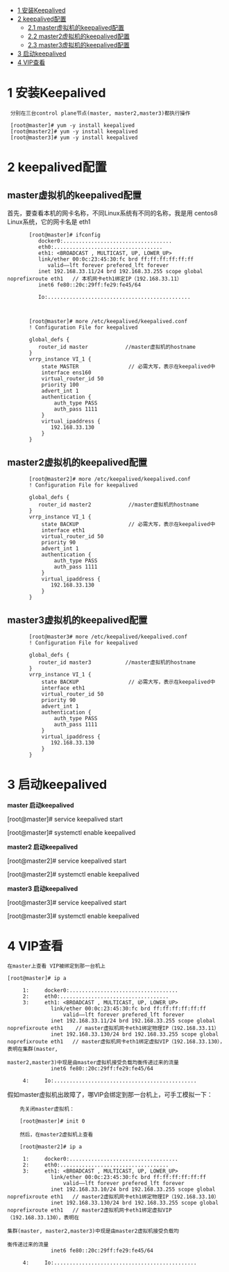
* [1 安装Keepalived](#1-安装Keepalived)
* [2 keepalived配置](#2-keepalived配置)
  *  [2.1 master虚拟机的keepalived配置](#master虚拟机的keepalived配置)
  *  [2.2 master2虚拟机的keepalived配置](#master2虚拟机的keepalived配置)
  *  [2.3 master3虚拟机的keepalived配置](#master3虚拟机的keepalived配置)
* [3 启动keepalived](#3-启动keepalived)
* [4 VIP查看](#4-VIP查看)

# 1 安装Keepalived

     分别在三台control plane节点(master, master2,master3)都执行操作

     [root@master]# yum -y install keepalived
     [root@master2]# yum -y install keepalived
     [root@master3]# yum -y install keepalived
 
# 2 keepalived配置

## master虚拟机的keepalived配置

   首先，要查看本机的网卡名称，不同Linux系统有不同的名称，我是用 centos8 Linux系统，它的网卡名是 eth1

           [root@master]# ifconfig
              docker0:...................................
              eth0:...................................
              eth1: <BROADCAST , MULTICAST, UP, LOWER_UP>
              link/ether 00:0c:23:45:30:fc brd ff:ff:ff:ff:ff:ff
                 valid——lft forever prefered_lft forever
              inet 192.168.33.11/24 brd 192.168.33.255 scope global noprefixroute eth1   // 本机网卡eth1绑定IP（192.168.33.11）
              inet6 fe80::20c:29ff:fe29:fe45/64
                
              Io:..............................................
           
           

           [root@master]# more /etc/keepalived/keepalived.conf 
           ! Configuration File for keepalived
           
           global_defs {
              router_id master            //master虚拟机的hostname
           }
           vrrp_instance VI_1 {
               state MASTER                // 必需大写，表示在keepalived中
               interface ens160
               virtual_router_id 50
               priority 100
               advert_int 1
               authentication {
                   auth_type PASS
                   auth_pass 1111
               }
               virtual_ipaddress {
                  192.168.33.130
               }
           }
## master2虚拟机的keepalived配置

           [root@master2]# more /etc/keepalived/keepalived.conf 
           ! Configuration File for keepalived
           
           global_defs {
              router_id master2            //master虚拟机的hostname
           }
           vrrp_instance VI_1 {
               state BACKUP                // 必需大写，表示在keepalived中
               interface eth1
               virtual_router_id 50
               priority 90
               advert_int 1
               authentication {
                   auth_type PASS
                   auth_pass 1111
               }
               virtual_ipaddress {
                  192.168.33.130
               }
           }

## master3虚拟机的keepalived配置
 
           [root@master3# more /etc/keepalived/keepalived.conf 
           ! Configuration File for keepalived
           
           global_defs {
              router_id master3           //master虚拟机的hostname
           }
           vrrp_instance VI_1 {
               state BACKUP                // 必需大写，表示在keepalived中
               interface eth1
               virtual_router_id 50
               priority 90
               advert_int 1
               authentication {
                   auth_type PASS
                   auth_pass 1111
               }
               virtual_ipaddress {
                  192.168.33.130
               }
           }


# 3 启动keepalived

   **master 启动keepalived**
   
   [root@master]# service keepalived start
   
   [root@master]# systemctl enable keepalived
   
   
   **master2 启动keepalived**
   
   [root@master2]# service keepalived start
   
   [root@master2]# systemctl enable keepalived
   
   
   **master3 启动keepalived**

   [root@master3]# service keepalived start
   
   [root@master3]# systemctl enable keepalived


# 4 VIP查看

    在master上查看 VIP被绑定到那一台机上
    
    [root@master]# ip a
    
         1:     docker0:...................................
         2:     eth0:...................................
         3:     eth1: <BROADCAST , MULTICAST, UP, LOWER_UP>
                  link/ether 00:0c:23:45:30:fc brd ff:ff:ff:ff:ff:ff
                      valid——lft forever prefered_lft forever
                  inet 192.168.33.11/24 brd 192.168.33.255 scope global noprefixroute eth1    // master虚拟机网卡eth1绑定物理IP（192.168.33.11）
                  inet 192.168.33.130/24 brd 192.168.33.255 scope global noprefixroute eth1   // master虚拟机网卡eth1绑定虚拟VIP（192.168.33.130），表明在集群(master,  
                                                                                                 master2,master3)中现是由master虚拟机接受负载均衡传递过来的流量
                  inet6 fe80::20c:29ff:fe29:fe45/64
                
         4:     Io:..............................................
         

   假如master虚拟机出故障了，哪VIP会绑定到那一台机上，可手工模拟一下：
   
        先关闭master虚拟机：
                
        [root@master]# init 0
        
        然后，在master2虚拟机上查看
        
        [root@master2]# ip a 
        
         1:     docker0:...................................
         2:     eth0:...................................
         3:     eth1: <BROADCAST , MULTICAST, UP, LOWER_UP>
                  link/ether 00:0c:23:45:30:fc brd ff:ff:ff:ff:ff:ff
                      valid——lft forever prefered_lft forever
                  inet 192.168.33.10/24 brd 192.168.33.255 scope global noprefixroute eth1   // master2虚拟机网卡eth1绑定物理IP（192.168.33.10）
                  inet 192.168.33.130/24 brd 192.168.33.255 scope global noprefixroute eth1   // master2虚拟机网卡eth1绑定虚拟VIP（192.168.33.130），表明在
                                                                                                 集群(master, master2,master3)中现是由master2虚拟机接受负载均
                                                                                                 衡传递过来的流量
                  inet6 fe80::20c:29ff:fe29:fe45/64
                
         4:     Io:..............................................
        
        
        
        
         

